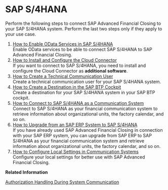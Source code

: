 <!-- loio15a3a5b37bac425aaeae556e2077b0a8 -->

# SAP S/4HANA

Perform the following steps to connect SAP Advanced Financial Closing to your SAP S/4HANA system. Perform the last two steps only if they apply to your use case.

1.  [How to Enable OData Services in SAP S/4HANA](how-to-enable-odata-services-in-sap-s-4hana-fb5fe06.md "Enable OData services to be able to connect SAP
                                                S/4HANA to SAP Advanced
                                                  Financial Closing.")  
Enable OData services to be able to connect SAP S/4HANA to SAP Advanced Financial Closing.
2.  [How to Install and Configure the Cloud Connector](how-to-install-and-configure-the-cloud-connector-4cf0fb0.md "If you want to connect to SAP
                                                S/4HANA, you need to install and
		configure the Cloud Connector as additional software.")  
If you want to connect to SAP S/4HANA, you need to install and configure the Cloud Connector as **additional software**.
3.  [How to Create a Technical Communication User](how-to-create-a-technical-communication-user-c4a9b51.md "Create a technical communication user for your SAP
                                                S/4HANA system.")  
Create a technical communication user for your SAP S/4HANA system.
4.  [How to Create a Destination in the SAP BTP Cockpit](how-to-create-a-destination-in-the-sap-btp-cockpit-5c2b2f0.md "Create a destination for your SAP
                                                S/4HANA system in your SAP BTP cockpit.")  
Create a destination for your SAP S/4HANA system in your SAP BTP cockpit.
5.  [How to Connect to SAP S/4HANA as a Communication System](how-to-connect-to-sap-s-4hana-as-a-communication-system-34ec755.md "Connect to SAP
                                                S/4HANA as your
		financial communication system to retrieve information about organizational units, the
		factory calendar, and so on.")  
Connect to SAP S/4HANA as your financial communication system to retrieve information about organizational units, the factory calendar, and so on.
6.  [How to Upgrade from an SAP ERP System to SAP S/4HANA](how-to-upgrade-from-an-sap-erp-system-to-sap-s-4hana-1fdf114.md "If you have already used SAP Advanced
                                                  Financial Closing in connection with your SAP ERP system, you can upgrade from SAP ERP to SAP
                                                S/4HANA as
		your financial communication system and retrieve information about organizational units, the factory calendar, and so on.")  
If you have already used SAP Advanced Financial Closing in connection with your SAP ERP system, you can upgrade from SAP ERP to SAP S/4HANA as your financial communication system and retrieve information about organizational units, the factory calendar, and so on.
7.  [How to Configure Local Settings in Communication Systems](how-to-configure-local-settings-in-communication-systems-a3b374a.md "Configure your local settings for better use with SAP Advanced
                                                  Financial Closing.")  
Configure your local settings for better use with SAP Advanced Financial Closing.

**Related Information**  


[Authorization Handling During System Communication](../Security/authorization-handling-during-system-communication-c310348.md "Authorization handling during communication with an on-premise system.")

